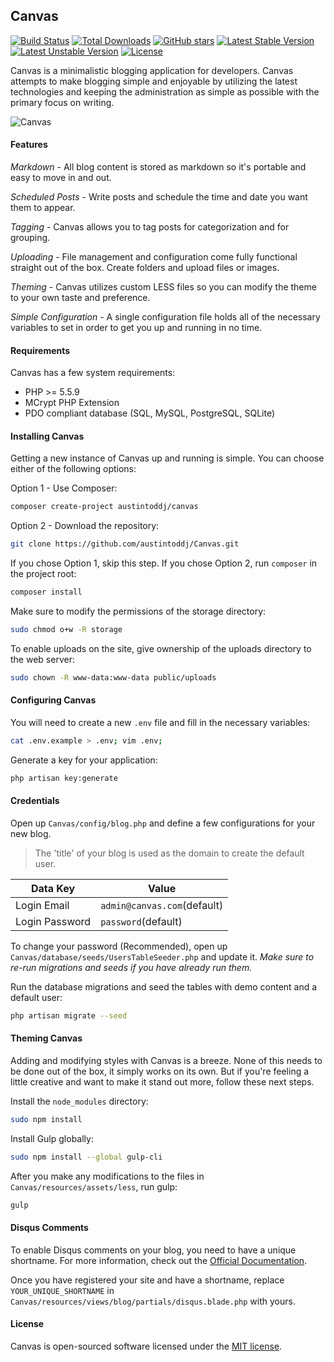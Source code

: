 ## Canvas

[![Build Status](https://travis-ci.org/austintoddj/Canvas.svg?branch=master)](https://travis-ci.org/austintoddj/Canvas)
[![Total Downloads](https://poser.pugx.org/austintoddj/canvas/downloads)](https://packagist.org/packages/austintoddj/canvas)
[![GitHub stars](https://img.shields.io/github/stars/austintoddj/Canvas.svg)](https://github.com/austintoddj/Canvas/stargazers) [![Latest Stable Version](https://poser.pugx.org/austintoddj/canvas/v/stable)](https://packagist.org/packages/austintoddj/canvas)  [![Latest Unstable Version](https://poser.pugx.org/austintoddj/canvas/v/unstable)](https://packagist.org/packages/austintoddj/canvas) [![License](https://poser.pugx.org/austintoddj/canvas/license)](https://packagist.org/packages/austintoddj/canvas)

Canvas is a minimalistic blogging application for developers. Canvas attempts to make blogging simple and enjoyable by utilizing the latest technologies and keeping the administration as simple as possible with the primary focus on writing.

![Canvas](https://raw.githubusercontent.com/austintoddj/Canvas/master/public/images/canvas-readme.png)

#### Features

*Markdown* - All blog content is stored as markdown so it's portable and easy to move in and out.

*Scheduled Posts* - Write posts and schedule the time and date you want them to appear.

*Tagging* - Canvas allows you to tag posts for categorization and for grouping.

*Uploading* - File management and configuration come fully functional straight out of the box. Create folders and upload files or images.

*Theming* - Canvas utilizes custom LESS files so you can modify the theme to your own taste and preference.

*Simple Configuration* - A single configuration file holds all of the necessary variables to set in order to get you up and running in no time.

#### Requirements

Canvas has a few system requirements:

- PHP >= 5.5.9
- MCrypt PHP Extension
- PDO compliant database (SQL, MySQL, PostgreSQL, SQLite)

#### Installing Canvas

Getting a new instance of Canvas up and running is simple. You can choose either of the following options:

Option 1 - Use Composer:

```sh
composer create-project austintoddj/canvas
```

Option 2 - Download the repository:

```sh
git clone https://github.com/austintoddj/Canvas.git
```

If you chose Option 1, skip this step. If you chose Option 2, run `composer` in the project root:

```sh
composer install
```

Make sure to modify the permissions of the storage directory:

```sh
sudo chmod o+w -R storage
```

To enable uploads on the site, give ownership of the uploads directory to the web server:

```sh
sudo chown -R www-data:www-data public/uploads
```

#### Configuring Canvas

You will need to create a new `.env` file and fill in the necessary variables:

```sh
cat .env.example > .env; vim .env;
```

Generate a key for your application:

```sh
php artisan key:generate
```

#### Credentials

Open up `Canvas/config/blog.php` and define a few configurations for your new blog.

> The 'title' of your blog is used as the domain to create the default user.

|Data Key|Value|
|---|---|
|Login Email|`admin@canvas.com`(default)|
|Login Password|`password`(default)|

To change your password (Recommended), open up `Canvas/database/seeds/UsersTableSeeder.php` and update it. *Make sure to re-run migrations and seeds if you have already run them.*

Run the database migrations and seed the tables with demo content and a default user:

```sh
php artisan migrate --seed
```

#### Theming Canvas

Adding and modifying styles with Canvas is a breeze. None of this needs to be done out of the box, it simply works on its own. But if you're feeling a little creative and want to make it stand out more, follow these next steps.

Install the `node_modules` directory:

```sh
sudo npm install
```

Install Gulp globally:

```sh
sudo npm install --global gulp-cli
```

After you make any modifications to the files in `Canvas/resources/assets/less`, run gulp:

```sh
gulp
```

#### Disqus Comments

To enable Disqus comments on your blog, you need to have a unique shortname. For more information, check out the [Official Documentation](https://help.disqus.com/customer/portal/articles/466208-what-s-a-shortname-).

Once you have registered your site and have a shortname, replace `YOUR_UNIQUE_SHORTNAME` in `Canvas/resources/views/blog/partials/disqus.blade.php` with yours.

#### License

Canvas is open-sourced software licensed under the [MIT license](https://opensource.org/licenses/MIT).

